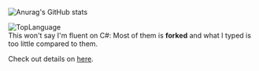 ![Anurag's GitHub stats](https://github-readme-stats.vercel.app/api?username=JeonDohyeon&show_icons=true&theme=radical)

![TopLanguage](https://github-readme-stats.vercel.app/api/top-langs/?username=JeonDohyeon&langs_count=8&layout=compact&theme=radical")  
This won't say I'm fluent on C#: Most of them is **forked** and what I typed is too little compared to them.

Check out details on [here](https://home.jdh5968.pe.kr).
